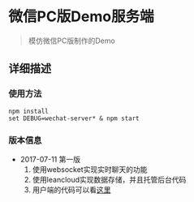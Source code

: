 # 微信PC版Demo服务端

> 模仿微信PC版制作的Demo

## 详细描述

### 使用方法

	npm install
	set DEBUG=wechat-server* & npm start

### 版本信息

- 2017-07-11 第一版  
  1. 使用websocket实现实时聊天的功能
  2. 使用leancloud实现数据存储，并且托管后台代码
  3. 用户端的代码可以看[这里](https://github.com/j20041426/wechat)